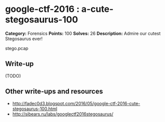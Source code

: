# google-ctf-2016 : a-cute-stegosaurus-100

**Category:** Forensics
**Points:** 100
**Solves:** 26
**Description:**
Admire our cutest Stegosaurus ever!

stego.pcap

## Write-up

(TODO)

## Other write-ups and resources

* http://fadec0d3.blogspot.com/2016/05/google-ctf-2016-cute-stegosaurus-100.html
* http://sibears.ru/labs/googlectf2016stegosaurus/
